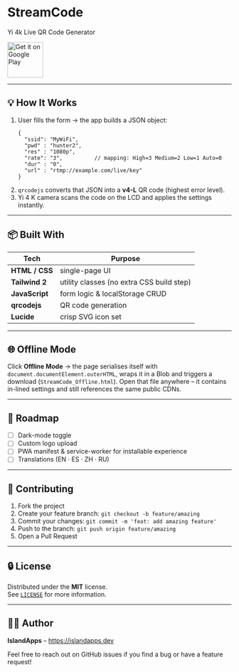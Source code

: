 # StreamCode

Yi 4k Live QR Code Generator

<a href="https://play.google.com/store/apps/details?id=com.streamcode.app">
  <img alt="Get it on Google Play"
       height="80"
       src="https://play.google.com/intl/en_us/badges/static/images/badges/en_badge_web_generic.png">
</a>

---

## 💡 How It Works

1.  User fills the form → the app builds a JSON object:
    ```
    {
      "ssid": "MyWiFi",
      "pwd" : "hunter2",
      "res" : "1080p",
      "rate": "3",          // mapping: High=3 Medium=2 Low=1 Auto=0
      "dur" : "0",
      "url" : "rtmp://example.com/live/key"
    }
    ```
2.  `qrcodejs` converts that JSON into a **v4-L** QR code (highest error level).
3.  Yi 4 K camera scans the code on the LCD and applies the settings instantly.

---

## 📦 Built With

| Tech              | Purpose                                  |
|-------------------|------------------------------------------|
| **HTML / CSS**    | single-page UI                           |
| **Tailwind 2**    | utility classes (no extra CSS build step)|
| **JavaScript**    | form logic & localStorage CRUD           |
| **qrcodejs**      | QR code generation                       |
| **Lucide**        | crisp SVG icon set                       |

---

## 🌐 Offline Mode

Click **Offline Mode** → the page serialises itself with `document.documentElement.outerHTML`,
wraps it in a Blob and triggers a download (`StreamCode_Offline.html`).
Open that file anywhere – it contains in-lined settings and still references the same public CDNs.

---

## 📝 Roadmap

- [ ] Dark-mode toggle  
- [ ] Custom logo upload  
- [ ] PWA manifest & service-worker for installable experience  
- [ ] Translations (EN · ES · ZH · RU)

---

## 🤝 Contributing

1. Fork the project  
2. Create your feature branch: `git checkout -b feature/amazing`  
3. Commit your changes: `git commit -m 'feat: add amazing feature'`  
4. Push to the branch: `git push origin feature/amazing`  
5. Open a Pull Request

---

## 🔒 License

Distributed under the **MIT** license.  
See [`LICENSE`](LICENSE) for more information.

---

## 🙋‍♂️ Author

**IslandApps** – <https://islandapps.dev>

Feel free to reach out on GitHub issues if you find a bug or have a feature request!
